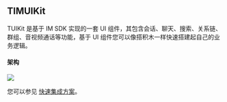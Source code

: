 ## TIMUIKit
TUIKit 是基于 IM SDK 实现的一套 UI 组件，其包含会话、聊天、搜索、关系链、群组、音视频通话等功能，基于 UI 组件您可以像搭积木一样快速搭建起自己的业务逻辑。

#### 架构

![](https://qcloudimg.tencent-cloud.cn/raw/f704b22c049c9915ffa5ccdca2aeab85.png)

您可以参见 [快速集成方案](https://cloud.tencent.com/document/product/269/70746)。
